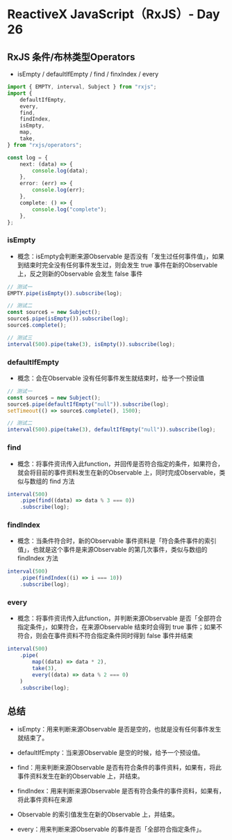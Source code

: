 # ReactiveX JavaScript（RxJS）- Day 26

## RxJS 条件/布林类型Operators

* isEmpty / defaultIfEmpty / find / finxIndex / every

```typescript
import { EMPTY, interval, Subject } from "rxjs";
import {
	defaultIfEmpty,
	every,
	find,
	findIndex,
	isEmpty,
	map,
	take,
} from "rxjs/operators";

const log = {
	next: (data) => {
		console.log(data);
	},
	error: (err) => {
		console.log(err);
	},
	complete: () => {
		console.log("complete");
	},
};

```

### isEmpty

* 概念：isEmpty会判断来源Observable 是否没有「发生过任何事件值」，如果到结束时完全没有任何事件发生过，则会发生 true 事件在新的Observable 上，反之则新的Observable 会发生 false 事件

```typescript
// 测试一
EMPTY.pipe(isEmpty()).subscribe(log);

// 测试二
const source$ = new Subject();
source$.pipe(isEmpty()).subscribe(log);
source$.complete();

// 测试三
interval(500).pipe(take(3), isEmpty()).subscribe(log);

```


### defaultIfEmpty

* 概念：会在Observable 没有任何事件发生就结束时，给予一个预设值

```typescript
// 测试一
const source$ = new Subject();
source$.pipe(defaultIfEmpty("null")).subscribe(log);
setTimeout(() => source$.complete(), 1500);

// 测试二
interval(500).pipe(take(3), defaultIfEmpty("null")).subscribe(log);

```


### find

* 概念：将事件资讯传入此function，并回传是否符合指定的条件，如果符合，就会将目前的事件资料发生在新的Observable 上，同时完成Observable，类似与数组的 find 方法

```typescript
interval(500)
	.pipe(find((data) => data % 3 === 0))
	.subscribe(log);

```


### findIndex

* 概念：当条件符合时，新的Observable 事件资料是「符合条件事件的索引值」，也就是这个事件是来源Observable 的第几次事件，类似与数组的 findIndex 方法

```typescript
interval(500)
	.pipe(findIndex((i) => i === 10))
	.subscribe(log);

```


### every

* 概念：将事件资讯传入此function，并判断来源Observable 是否「全部符合指定条件」，如果符合，在来源Observable 结束时会得到 true 事件；如果不符合，则会在事件资料不符合指定条件同时得到 false 事件并结束

```typescript
interval(500)
	.pipe(
		map((data) => data * 2),
		take(3),
		every((data) => data % 2 === 0)
	)
	.subscribe(log);

```


## 总结

* isEmpty：用来判断来源Observable 是否是空的，也就是没有任何事件发生就结束了。

* defaultIfEmpty：当来源Observable 是空的时候，给予一个预设值。

* find：用来判断来源Observable 是否有符合条件的事件资料，如果有，将此事件资料发生在新的Observable 上，并结束。

* findIndex：用来判断来源Observable 是否有符合条件的事件资料，如果有，将此事件资料在来源

* Observable 的索引值发生在新的Observable 上，并结束。

* every：用来判断来源Observable 的事件是否「全部符合指定条件」。

















